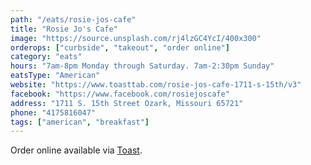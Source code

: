 ```yaml
---
path: "/eats/rosie-jos-cafe"
title: "Rosie Jo's Cafe"
image: "https://source.unsplash.com/rj4lzGC4YcI/400x300"
orderops: ["curbside", "takeout", "order online"]
category: "eats"
hours: "7am-8pm Monday through Saturday. 7am-2:30pm Sunday"
eatsType: "American"
website: "https://www.toasttab.com/rosie-jos-cafe-1711-s-15th/v3"
facebook: "https://www.facebook.com/rosiejoscafe"
address: "1711 S. 15th Street Ozark, Missouri 65721"
phone: "4175816047"
tags: ["american", "breakfast"]
---
```


Order online available via [Toast](https://www.toasttab.com/rosie-jos-cafe-1711-s-15th/v3).
